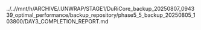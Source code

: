 ../..//mnt/h/ARCHIVE/.UNWRAP/STAGE1/DuRiCore_backup_20250807_094339_optimal_performance/backup_repository/phase5_5_backup_20250805_103800/DAY3_COMPLETION_REPORT.md